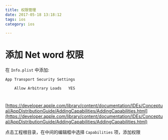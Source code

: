 ```yaml
---
title: 权限管理
date: 2017-05-18 13:18:12
tags: ios
category: ios

---
```



# 添加 Net word 权限

在 `Info.plist` 中添加:

```
App Transport Security Settings

    Allow Arbitrary Loads   YES

```

<!--more-->

# 

[https://developer.apple.com/library/content/documentation/IDEs/Conceptual/AppDistributionGuide/AddingCapabilities/AddingCapabilities.html](https://developer.apple.com/library/content/documentation/IDEs/Conceptual/AppDistributionGuide/AddingCapabilities/AddingCapabilities.html)


点击工程根目录，在中间的编辑框中选择 `Capabilities` 项，添加权限